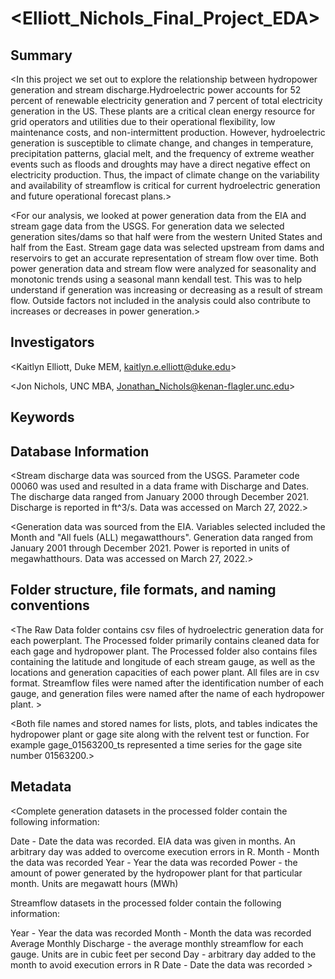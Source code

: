 # <Elliott_Nichols_Final_Project_EDA>

## Summary

<In this project we set out to explore the relationship between hydropower generation and stream discharge.Hydroelectric power accounts for 52 percent of renewable electricity generation and 7 percent of total electricity generation in the US. These plants are a critical clean energy resource for grid operators and utilities due to their operational flexibility, low maintenance costs, and non-intermittent production. However, hydroelectric generation is susceptible to climate change, and changes in temperature, precipitation patterns, glacial melt, and the frequency of extreme weather events such as floods and droughts may have a direct negative effect on electricity production. Thus, the impact of climate change on the variability and availability of streamflow is critical for current hydroelectric generation and future operational forecast plans.>

<For our analysis, we looked at power generation data from the EIA and stream gage data from the USGS. For generation data we selected generation sites/dams so that half were from the western United States and half from the East. Stream gage data was selected upstream from dams and reservoirs to get an accurate representation of stream flow over time. Both power generation data and stream flow were analyzed for seasonality and monotonic trends using a seasonal mann kendall test. This was to help understand if generation was increasing or decreasing as a result of stream flow. Outside factors not included in the analysis could also contribute to increases or decreases in power generation.>

## Investigators

<Kaitlyn Elliott, Duke MEM, kaitlyn.e.elliott@duke.edu>

<Jon Nichols, UNC MBA, Jonathan_Nichols@kenan-flagler.unc.edu>


## Keywords

<Hydropower>
<Electricity>
<Streamflow>
<Climate Change>
<Discharge>
<Hydroelectric>
<Water>

## Database Information

<Stream discharge data was sourced from the USGS. Parameter code 00060 was used and resulted in a data frame with Discharge and Dates. The discharge data ranged from January 2000 through December 2021. Discharge is reported in ft^3/s. Data was accessed on March 27, 2022.>

<Generation data was sourced from the EIA. Variables selected included the Month and "All fuels (ALL) megawatthours". Generation data ranged from January 2001 through December 2021. Power is reported in units of megawhatthours. Data was accessed on March 27, 2022.>



## Folder structure, file formats, and naming conventions 

<The Raw Data folder contains csv files of hydroelectric generation data for each powerplant. The Processed folder primarily contains cleaned data for each gage and hydropower plant. The Processed folder also contains files containing the latitude and longitude of each stream gauge, as well as the locations and generation capacities of each power plant. All files are in csv format. Streamflow files were named after the identification number of each gauge, and generation files were named after the name of each hydropower plant. >

<Both file names and stored names for lists, plots, and tables indicates the hydropower plant or gage site along with the relvent test or function. For example gage_01563200_ts represented a time series for the gage site number 01563200.>

## Metadata

<Complete generation datasets in the processed folder contain the following information:

Date - Date the data was recorded. EIA data was given in months. An arbitrary day was added to overcome execution errors in R. 
Month - Month the data was recorded
Year - Year the data was recorded 
Power - the amount of power generated by the hydropower plant for that particular month. Units are megawatt hours (MWh)

Streamflow datasets in the processed folder contain the following information:

Year - Year the data was recorded 
Month - Month the data was recorded
Average Monthly Discharge - the average monthly streamflow for each gauge. Units are in cubic feet per second
Day - arbitrary day added to the month to avoid execution errors in R
Date - Date the data was recorded > 



